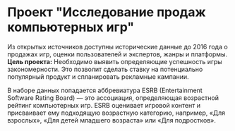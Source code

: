 # Проект "Исследование продаж компьютерных игр"

Из открытых источников доступны исторические данные до 2016 года о продажах игр, оценки пользователей и экспертов, жанры и платформы.
**Цель проекта:** Необходимо выявить определяющие успешность игры закономерности. Это позволит сделать ставку на потенциально популярный продукт и спланировать рекламные кампании.

В наборе данных попадается аббревиатура ESRB (Entertainment Software Rating Board) — это ассоциация, определяющая возрастной рейтинг компьютерных игр.
ESRB оценивает игровой контент и присваивает ему подходящую возрастную категорию, например, «Для взрослых», «Для детей младшего возраста» или «Для подростков».

